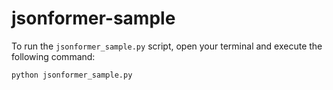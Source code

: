 # jsonformer-sample

To run the `jsonformer_sample.py` script, open your terminal and execute the following command:

```bash
python jsonformer_sample.py
```

